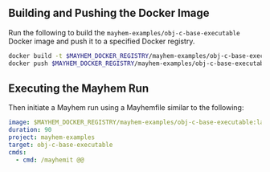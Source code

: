 ## Building and Pushing the Docker Image

Run the following to build the `mayhem-examples/obj-c-base-executable` Docker image and push it to a specified Docker registry.

```sh
docker build -t $MAYHEM_DOCKER_REGISTRY/mayhem-examples/obj-c-base-executable .
docker push $MAYHEM_DOCKER_REGISTRY/mayhem-examples/obj-c-base-executable
```

## Executing the Mayhem Run

Then initiate a Mayhem run using a Mayhemfile similar to the following:

```yaml
image: $MAYHEM_DOCKER_REGISTRY/mayhem-examples/obj-c-base-executable:latest
duration: 90
project: mayhem-examples
target: obj-c-base-executable
cmds:
  - cmd: /mayhemit @@
```
